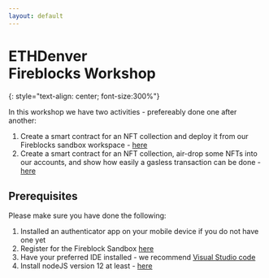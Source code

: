 ```yaml
---
layout: default
---
```


# ETHDenver<br>Fireblocks Workshop
{: style="text-align: center; font-size:300%"}

In this workshop we have two activities - prefereably done one after another:
1. Create a smart contract for an NFT collection and deploy it from our Fireblocks sandbox workspace - [here](./creating-an-nft-on-fireblocks)
2. Create a smart contract for an NFT collection, air-drop some NFTs into our accounts, and show how easily a gasless transaction can be done - [here](./creating-a-gasless-nft-marketplace)

## Prerequisites 

Please make sure you have done the following:
1. Installed an authenticator app on your mobile device if you do not have one yet
2. Register for the Fireblock Sandbox [here](https://info.fireblocks.com/ethdenver-sandbox)
3. Have your preferred IDE installed - we recommend [Visual Studio code](https://code.visualstudio.com/)
4. Install nodeJS version 12 at least - [here](https://nodejs.org/en/download/)


